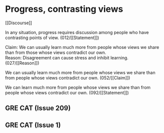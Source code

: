 # Progress, contrasting views

[[Discourse]]

In any situation, progress requires discussion among people who have contrasting points of view. (012/[[Statement]])

Claim: We can usually learn much more from people whose views we share than from those whose views contradict our own.<br>
Reason: Disagreement can cause stress and inhibit learning. (027/[[Reason]])

We can usually learn much more from people whose views we share than from people whose views contradict our own. (052/[[Claim]])

We can learn much more from people whose views we share than from people whose views contradict our own.
(092/[[Statement]])

## GRE CAT (Issue 209)

## GRE CAT (Issue 1)